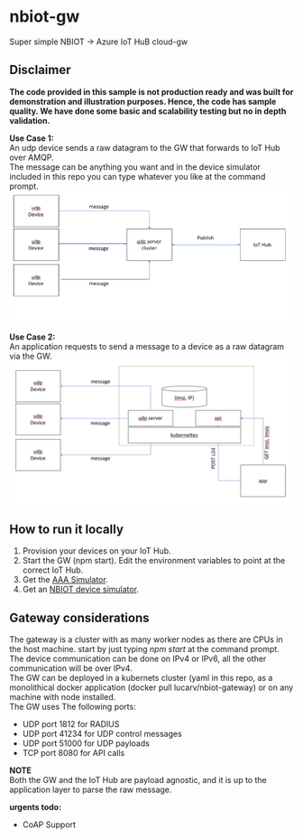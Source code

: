 # nbiot-gw

Super simple NBIOT -> Azure IoT HuB cloud-gw  

## Disclaimer

**The code provided in this sample is not production ready and was built for demonstration and illustration purposes. Hence, the code has sample quality. We have done some basic and scalability testing but no in depth validation.**  




  
**Use Case 1:**  
An udp device sends a raw datagram to the GW that forwards to IoT Hub over AMQP.  
The message can be anything you want and in the device simulator included in this repo you can type whatever you like at the command prompt.  
![](static/telemetry.png?raw=true)
  
**Use Case 2:**  
An application requests to send a message to a device as a raw datagram via the GW.    
![](static/c2d.png?raw=true)

## How to run it locally
1. Provision your devices on your IoT Hub.
2. Start the GW (npm start). Edit the environment variables to point at the correct IoT Hub.
3. Get the [AAA Simulator](github.lucarv/aaa_electron).  
4. Get an [NBIOT device simulator](https://github.com/lucarv/nbiot_dev_sim).  
  

## Gateway considerations
The gateway is a cluster with as many worker nodes as there are CPUs in the host machine. start by just typing _npm start_ at the command prompt.  
The device communication can be done on IPv4 or IPv6, all the other communication will be over IPv4.  
The GW can be deployed in a kubernets cluster (yaml in this repo, as a monolithical docker application (docker pull lucarv/nbiot-gateway) or on any machine with node installed.  
The GW uses The following ports:
* UDP port 1812 for RADIUS
* UDP port 41234 for UDP control messages
* UDP port 51000 for UDP payloads
* TCP port 8080 for API calls  

**NOTE**  
Both the GW and the IoT Hub are payload agnostic, and it is up to the application layer to parse the raw message.

**urgents todo:** 
* CoAP Support
